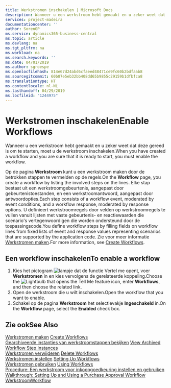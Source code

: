 ```yaml
---
title: Werkstromen inschakelen | Microsoft Docs
description: Wanneer u een werkstroom hebt gemaakt en u zeker weet dat deze gereed is om te starten, moet u de werkstroom inschakelen.
services: project-madeira
documentationcenter: ''
author: SorenGP
ms.service: dynamics365-business-central
ms.topic: article
ms.devlang: na
ms.tgt_pltfrm: na
ms.workload: na
ms.search.keywords: ''
ms.date: 04/01/2019
ms.author: sgroespe
ms.openlocfilehash: 814e67d24abd6cfaeed48471ce9fc60b2bdfaab8
ms.sourcegitcommit: 60b87e5eb32bb408dd65b9855c29159b1dfbfca8
ms.translationtype: HT
ms.contentlocale: nl-NL
ms.lasthandoff: 04/29/2019
ms.locfileid: "1244975"
---
```

# <a name="enable-workflows"></a><span data-ttu-id="51dc5-103">Werkstromen inschakelen</span><span class="sxs-lookup"><span data-stu-id="51dc5-103">Enable Workflows</span></span>
<span data-ttu-id="51dc5-104">Wanneer u een werkstroom hebt gemaakt en u zeker weet dat deze gereed is om te starten, moet u de werkstroom inschakelen.</span><span class="sxs-lookup"><span data-stu-id="51dc5-104">When you have created a workflow and you are sure that it is ready to start, you must enable the workflow.</span></span>  

 <span data-ttu-id="51dc5-105">Op de pagina **Werkstroom** kunt u een werkstroom maken door de betrokken stappen te vermelden op de regels.</span><span class="sxs-lookup"><span data-stu-id="51dc5-105">On the **Workflow** page, you create a workflow by listing the involved steps on the lines.</span></span> <span data-ttu-id="51dc5-106">Elke stap bestaat uit een werkstroomgebeurtenis, aangepast door gebeurtenistoestanden, en een werkstroomantwoord, aangepast door antwoordopties.</span><span class="sxs-lookup"><span data-stu-id="51dc5-106">Each step consists of a workflow event, moderated by event conditions, and a workflow response, moderated by response options.</span></span> <span data-ttu-id="51dc5-107">U definieert werkstroomregels door velden op werkstroomregels te vullen vanuit lijsten met vaste gebeurtenis- en reactiewaarden die scenario's vertegenwoordigen die worden ondersteund door de toepassingscode.</span><span class="sxs-lookup"><span data-stu-id="51dc5-107">You define workflow steps by filling fields on workflow lines from fixed lists of event and response values representing scenarios that are supported by the application code.</span></span> <span data-ttu-id="51dc5-108">Zie voor meer informatie [Werkstromen maken](across-how-to-create-workflows.md).</span><span class="sxs-lookup"><span data-stu-id="51dc5-108">For more information, see [Create Workflows](across-how-to-create-workflows.md).</span></span>  

## <a name="to-enable-a-workflow"></a><span data-ttu-id="51dc5-109">Een workflow inschakelen</span><span class="sxs-lookup"><span data-stu-id="51dc5-109">To enable a workflow</span></span>  
1.  <span data-ttu-id="51dc5-110">Kies het pictogram ![lampje dat de functie Vertel me opent](media/ui-search/search_small.png "Vertel me wat u wilt doen"), voer **Werkstromen** in en kies vervolgens de gerelateerde koppeling.</span><span class="sxs-lookup"><span data-stu-id="51dc5-110">Choose the ![Lightbulb that opens the Tell Me feature](media/ui-search/search_small.png "Tell me what you want to do") icon, enter **Workflows**, and then choose the related link.</span></span>  
2.  <span data-ttu-id="51dc5-111">Open de werkstroom die u wilt inschakelen.</span><span class="sxs-lookup"><span data-stu-id="51dc5-111">Open the workflow that you want to enable.</span></span>  
3.  <span data-ttu-id="51dc5-112">Schakel op de pagina **Werkstroom** het selectievakje **Ingeschakeld** in.</span><span class="sxs-lookup"><span data-stu-id="51dc5-112">On the **Workflow** page, select the **Enabled** check box.</span></span>  

## <a name="see-also"></a><span data-ttu-id="51dc5-113">Zie ook</span><span class="sxs-lookup"><span data-stu-id="51dc5-113">See Also</span></span>  
 <span data-ttu-id="51dc5-114">[Werkstromen maken](across-how-to-create-workflows.md) </span><span class="sxs-lookup"><span data-stu-id="51dc5-114">[Create Workflows](across-how-to-create-workflows.md) </span></span>  
 <span data-ttu-id="51dc5-115">[Gearchiveerde instanties van werkstroomstappen bekijken](across-how-to-view-archived-workflow-step-instances.md) </span><span class="sxs-lookup"><span data-stu-id="51dc5-115">[View Archived Workflow Step Instances](across-how-to-view-archived-workflow-step-instances.md) </span></span>  
 <span data-ttu-id="51dc5-116">[Werkstromen verwijderen](across-how-to-delete-workflows.md) </span><span class="sxs-lookup"><span data-stu-id="51dc5-116">[Delete Workflows](across-how-to-delete-workflows.md) </span></span>  
 <span data-ttu-id="51dc5-117">[Werkstromen instellen](across-set-up-workflows.md) </span><span class="sxs-lookup"><span data-stu-id="51dc5-117">[Setting Up Workflows](across-set-up-workflows.md) </span></span>  
 <span data-ttu-id="51dc5-118">[Werkstromen gebruiken](across-use-workflows.md) </span><span class="sxs-lookup"><span data-stu-id="51dc5-118">[Using Workflows](across-use-workflows.md) </span></span>  
 <span data-ttu-id="51dc5-119">[Procedure: Een werkstroom voor inkoopgoedkeuring instellen en gebruiken](walkthrough-setting-up-and-using-a-purchase-approval-workflow.md) </span><span class="sxs-lookup"><span data-stu-id="51dc5-119">[Walkthrough: Setting Up and Using a Purchase Approval Workflow](walkthrough-setting-up-and-using-a-purchase-approval-workflow.md) </span></span>  
 [<span data-ttu-id="51dc5-120">Werkstroom</span><span class="sxs-lookup"><span data-stu-id="51dc5-120">Workflow</span></span>](across-workflow.md)   
